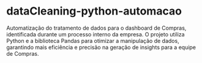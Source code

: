 # dataCleaning-python-automacao
Automatização do tratamento de dados para o dashboard de Compras, identificada durante um processo interno da empresa. O projeto utiliza Python e a biblioteca Pandas para otimizar a manipulação de dados, garantindo mais eficiência e precisão na geração de insights para a equipe de Compras.

